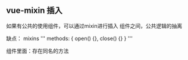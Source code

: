 ## vue-mixin 插入
如果有公共的使用组件，可以通过mixin进行插入
组件之间，公共逻辑的抽离

缺点：
mixins
'''
methods: {
  open() {},
  close() {}
}
'''

组件里面：存在同名的方法
